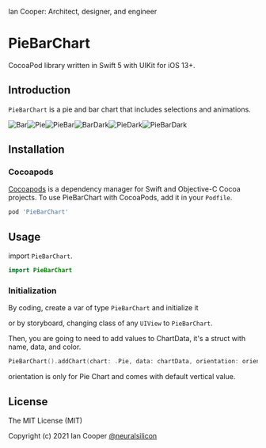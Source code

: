Ian Cooper: Architect, designer, and engineer

# PieBarChart
CocoaPod library written in Swift 5 with UIKit for iOS 13+.

## Introduction

`PieBarChart` is a pie and bar chart that includes selections and animations.


![Bar](https://user-images.githubusercontent.com/35051980/124334912-2b9c3b80-db5e-11eb-889b-307414d92e70.gif)![Pie](https://user-images.githubusercontent.com/35051980/124334809-e841cd00-db5d-11eb-8d44-e2664a4b2419.gif)![PieBar](https://user-images.githubusercontent.com/35051980/124334885-1a532f00-db5e-11eb-8b4f-0b33c5736261.gif)![BarDark](https://user-images.githubusercontent.com/35051980/124335056-9ea5b200-db5e-11eb-8897-816ee2580ee7.gif)![PieDark](https://user-images.githubusercontent.com/35051980/124335099-c39a2500-db5e-11eb-8599-e6e050a205a6.gif)![PieBarDark](https://user-images.githubusercontent.com/35051980/124335124-df9dc680-db5e-11eb-8ee8-dd3154d1a793.gif)


## Installation

### Cocoapods

[Cocoapods](https://cocoapods.org/#install) is a dependency manager for Swift and Objective-C Cocoa projects. To use PieBarChart with CocoaPods, add it in your `Podfile`.

```ruby
pod 'PieBarChart'
```

## Usage

import `PieBarChart`.

```swift
import PieBarChart
```

### Initialization

By coding, create a var of type `PieBarChart` and initialize it

or  by storyboard, changing class of any `UIView` to `PieBarChart`.

Then, you are going to need to add values to ChartData, it's a struct with name, data, and color.


```swift
PieBarChart().addChart(chart: .Pie, data: chartData, orientation: orientation)
```

orientation is only for Pie Chart and comes with default vertical value.


## License

The MIT License (MIT)

Copyright (c) 2021 Ian Cooper [@neuralsilicon](https://twitter.com/neuralsilicon)
